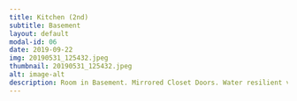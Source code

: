 ```yaml
---
title: Kitchen (2nd)
subtitle: Basement
layout: default
modal-id: 06
date: 2019-09-22
img: 20190531_125432.jpeg
thumbnail: 20190531_125432.jpeg
alt: image-alt
description: Room in Basement. Mirrored Closet Doors. Water resilient vinyl flooring. 
---
```

